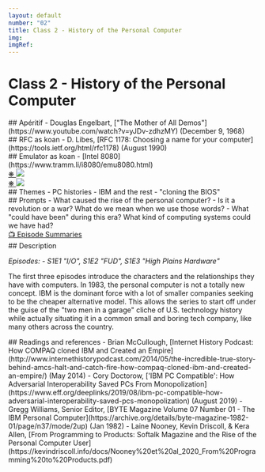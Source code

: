 ```yaml
---
layout: default
number: "02"
title: Class 2 - History of the Personal Computer
img:
imgRef:
---
```


# Class 2 - History of the Personal Computer


<div class="aperitifs" markdown="1">
## Apéritif
- Douglas Engelbart, ["The Mother of All Demos"](https://www.youtube.com/watch?v=yJDv-zdhzMY) (December 9, 1968)
</div>

<div class="rfc" markdown="1">
## RFC as koan
- D. Libes, [RFC 1178: Choosing a name for your computer](https://tools.ietf.org/html/rfc1178) (August 1990)

</div>

<div class="emulation" markdown="1">
## Emulator as koan
- [Intel 8080](https://www.tramm.li/i8080/emu8080.html)

</div>

<div class="img" markdown="1">
<span class="imgRef"><a href="https://archive.org/details/byte-magazine-1982-01/page/n37/mode/2up"> &#x274B; </a></span>
<img src="{{ site.baseurl }}/assets/img/ibm1.jpg">
</div>

<div class="img2" markdown="1">
<span class="imgRef"><a href="https://archive.org/details/byte-magazine-1982-01/page/n37/mode/2up"> &#x274B; </a></span>
<img src="{{ site.baseurl }}/assets/img/ibm2.jpg">
</div>

<div class="themes" markdown="1">
## Themes
- PC histories
- IBM and the rest
- "cloning the BIOS"
</div>

<div class="prompts" markdown="1">
## Prompts
- What caused the rise of the personal computer?
- Is it a revolution or a war? What do we mean when we use those words?
- What "could have been" during this era? What kind of computing systems could we have had?

</div>

<div class="description" markdown="1">
<div class="summaries" markdown="1"><a target="" href="https://en.wikipedia.org/wiki/List_of_Halt_and_Catch_Fire_episodes">📺 Episode Summaries</a>
</div>
## Description

*Episodes: - S1E1	"I/O", S1E2	"FUD", S1E3	"High Plains Hardware"*

The first three episodes introduce the characters and the relationships they have with computers. In 1983, the personal computer is not a totally new concept. IBM is the dominant force with a lot of smaller companies seeking to be the cheaper alternative model. This allows the series to start off under the guise of the "two men in a garage" cliche of U.S. technology history while actually situating it in a common small and boring tech company, like many others across the country.

</div>

<div class="readings" markdown="1">
## Readings and references
- Brian McCullough, [Internet History Podcast: How COMPAQ cloned IBM and Created an Empire](http://www.internethistorypodcast.com/2014/05/the-incredible-true-story-behind-amcs-halt-and-catch-fire-how-compaq-cloned-ibm-and-created-an-empire/) (May 2014)
- Cory Doctorow, ['IBM PC Compatible': How Adversarial Interoperability Saved PCs From Monopolization](https://www.eff.org/deeplinks/2019/08/ibm-pc-compatible-how-adversarial-interoperability-saved-pcs-monopolization) (August 2019)
- Gregg Williams, Senior Editor, [BYTE Magazine Volume 07 Number 01 - The IBM Personal Computer](https://archive.org/details/byte-magazine-1982-01/page/n37/mode/2up) (Jan 1982)
- Laine Nooney, Kevin Driscoll, & Kera Allen, [From Programming to Products: Softalk Magazine and the Rise of the Personal Computer User](https://kevindriscoll.info/docs/Nooney%20et%20al_2020_From%20Programming%20to%20Products.pdf)
</div>
